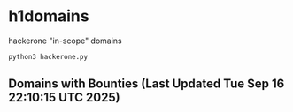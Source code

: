 # h1domains
hackerone "in-scope" domains

`python3 hackerone.py`
## Domains with Bounties (Last Updated Tue Sep 16 22:10:15 UTC 2025)
```

```
